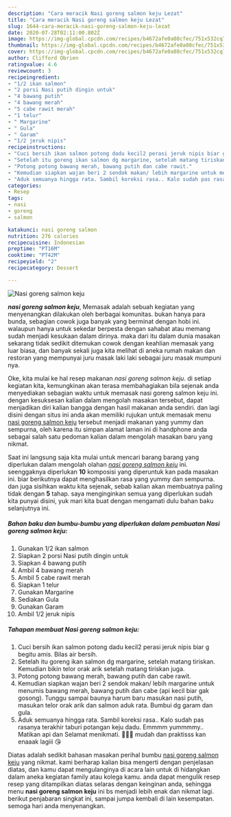 ```yaml
---
description: "Cara meracik Nasi goreng salmon keju Lezat"
title: "Cara meracik Nasi goreng salmon keju Lezat"
slug: 1644-cara-meracik-nasi-goreng-salmon-keju-lezat
date: 2020-07-28T02:11:00.802Z
image: https://img-global.cpcdn.com/recipes/b4672afe0a08cfec/751x532cq70/nasi-goreng-salmon-keju-foto-resep-utama.jpg
thumbnail: https://img-global.cpcdn.com/recipes/b4672afe0a08cfec/751x532cq70/nasi-goreng-salmon-keju-foto-resep-utama.jpg
cover: https://img-global.cpcdn.com/recipes/b4672afe0a08cfec/751x532cq70/nasi-goreng-salmon-keju-foto-resep-utama.jpg
author: Clifford Obrien
ratingvalue: 4.6
reviewcount: 3
recipeingredient:
- "1/2 ikan salmon"
- "2 porsi Nasi putih dingin untuk"
- "4 bawang putih"
- "4 bawang merah"
- "5 cabe rawit merah"
- "1 telur"
- " Margarine"
- " Gula"
- " Garam"
- "1/2 jeruk nipis"
recipeinstructions:
- "Cuci bersih ikan salmon potong dadu kecil2 perasi jeruk nipis biar g begitu amis. Bilas air bersih."
- "Setelah itu goreng ikan salmon dg margarine, setelah matang tiriskan. Kemudian bikin telor orak arik setelah matang tiriskan juga."
- "Potong potong bawang merah, bawang putih dan cabe rawit."
- "Kemudian siapkan wajan beri 2 sendok makan/ lebih margarine untuk menumis bawang merah, bawang putih dan cabe (api kecil biar gak gosong). Tunggu sampai baunya harum baru masukan nasi putih, masukan telor orak arik dan salmon aduk rata. Bumbui dg garam dan gula."
- "Aduk semuanya hingga rata. Sambil koreksi rasa.. Kalo sudah pas rasanya terakhir taburi potangan keju dadu. Emmmm yummmmy.. Matikan api dan Selamat menikmati. 🤗🤗🤗 mudah dan praktisss kan enaaak lagiii 😘"
categories:
- Resep
tags:
- nasi
- goreng
- salmon

katakunci: nasi goreng salmon 
nutrition: 276 calories
recipecuisine: Indonesian
preptime: "PT16M"
cooktime: "PT42M"
recipeyield: "2"
recipecategory: Dessert

---
```



![Nasi goreng salmon keju](https://img-global.cpcdn.com/recipes/b4672afe0a08cfec/751x532cq70/nasi-goreng-salmon-keju-foto-resep-utama.jpg)

<b><i>nasi goreng salmon keju</i></b>, Memasak adalah sebuah kegiatan yang menyenangkan dilakukan oleh berbagai komunitas. bukan hanya para bunda, sebagian cowok juga banyak yang berminat dengan hobi ini. walaupun hanya untuk sekedar berpesta dengan sahabat atau memang sudah menjadi kesukaan dalam dirinya. maka dari itu dalam dunia masakan sekarang tidak sedikit ditemukan cowok dengan keahlian memasak yang luar biasa, dan banyak sekali juga kita melihat di aneka rumah makan dan restoran yang mempunyai juru masak laki laki sebagai juru masak mumpuni nya.

Oke, kita mulai ke hal resep makanan <i>nasi goreng salmon keju</i>. di setiap kegiatan kita, kemungkinan akan terasa membahagiakan bila sejenak anda menyediakan sebagian waktu untuk memasak nasi goreng salmon keju ini. dengan kesuksesan kalian dalam mengolah masakan tersebut, dapat menjadikan diri kalian bangga dengan hasil makanan anda sendiri. dan lagi disini dengan situs ini anda akan memiliki rujukan untuk memasak menu <u>nasi goreng salmon keju</u> tersebut menjadi makanan yang yummy dan sempurna, oleh karena itu simpan alamat laman ini di handphone anda sebagai salah satu pedoman kalian dalam mengolah masakan baru yang nikmat.




Saat ini langsung saja kita mulai untuk mencari barang barang yang diperlukan dalam mengolah olahan <u><i>nasi goreng salmon keju</i></u> ini. seenggaknya diperlukan <b>10</b> komposisi yang diperuntuk kan pada masakan ini. biar berikutnya dapat menghasilkan rasa yang yummy dan sempurna. dan juga sisihkan waktu kita sejenak, sebab kalian akan membuatnya paling tidak dengan <b>5</b> tahap. saya menginginkan semua yang diperlukan sudah kita punyai disini, yuk mari kita buat dengan mengamati dulu bahan baku selanjutnya ini.

<!--inarticleads1-->

##### Bahan baku dan bumbu-bumbu yang diperlukan dalam pembuatan Nasi goreng salmon keju:

1. Gunakan 1/2 ikan salmon
1. Siapkan 2 porsi Nasi putih dingin untuk
1. Siapkan 4 bawang putih
1. Ambil 4 bawang merah
1. Ambil 5 cabe rawit merah
1. Siapkan 1 telur
1. Gunakan  Margarine
1. Sediakan  Gula
1. Gunakan  Garam
1. Ambil 1/2 jeruk nipis




<!--inarticleads2-->

##### Tahapan membuat Nasi goreng salmon keju:

1. Cuci bersih ikan salmon potong dadu kecil2 perasi jeruk nipis biar g begitu amis. Bilas air bersih.
1. Setelah itu goreng ikan salmon dg margarine, setelah matang tiriskan. Kemudian bikin telor orak arik setelah matang tiriskan juga.
1. Potong potong bawang merah, bawang putih dan cabe rawit.
1. Kemudian siapkan wajan beri 2 sendok makan/ lebih margarine untuk menumis bawang merah, bawang putih dan cabe (api kecil biar gak gosong). Tunggu sampai baunya harum baru masukan nasi putih, masukan telor orak arik dan salmon aduk rata. Bumbui dg garam dan gula.
1. Aduk semuanya hingga rata. Sambil koreksi rasa.. Kalo sudah pas rasanya terakhir taburi potangan keju dadu. Emmmm yummmmy.. Matikan api dan Selamat menikmati. 🤗🤗🤗 mudah dan praktisss kan enaaak lagiii 😘




Diatas adalah sedikit bahasan masakan perihal bumbu <u>nasi goreng salmon keju</u> yang nikmat. kami berharap kalian bisa mengerti dengan penjelasan diatas, dan kamu dapat mengulanginya di acara lain untuk di hidangkan dalam aneka kegiatan family atau kolega kamu. anda dapat mengulik resep resep yang ditampilkan diatas selaras dengan keinginan anda, sehingga menu <b>nasi goreng salmon keju</b> ini bs menjadi lebih enak dan nikmat lagi. berikut penjabaran singkat ini, sampai jumpa kembali di lain kesempatan. semoga hari anda menyenangkan.
